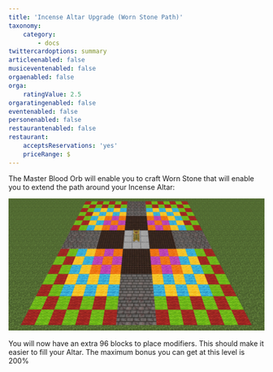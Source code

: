 ```yaml
---
title: 'Incense Altar Upgrade (Worn Stone Path)'
taxonomy:
    category:
        - docs
twittercardoptions: summary
articleenabled: false
musiceventenabled: false
orgaenabled: false
orga:
    ratingValue: 2.5
orgaratingenabled: false
eventenabled: false
personenabled: false
restaurantenabled: false
restaurant:
    acceptsReservations: 'yes'
    priceRange: $
---
```


The Master Blood Orb will enable you to craft Worn Stone that will enable you to extend the path around your Incense Altar:

![](Incense%20Altar%20Upgrade%20%28Worn%20Stone%20Path%29.jpg)

You will now have an extra 96 blocks to place modifiers. This should make it easier to fill your Altar. The maximum bonus you can get at this level is 200%